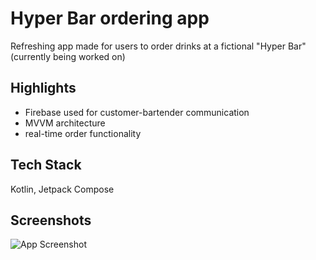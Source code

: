 
# Hyper Bar ordering app

Refreshing app made for users to order drinks at a fictional "Hyper Bar" (currently being worked on)



## Highlights

- Firebase used for customer-bartender communication
- MVVM architecture
- real-time order functionality


## Tech Stack

Kotlin, Jetpack Compose 


## Screenshots

![App Screenshot](https://i.ibb.co/JjH1HfD/img.png)
